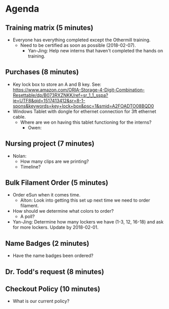 # Agenda

## Training matrix (5 minutes)
- Everyone has everything completed except the Othermill training.
  - Need to be certified as soon as possible (2018-02-07).
    - Yan-Jing: Help new interns that haven't completed the hands on training.

## Purchases (8 minutes)
- Key lock box to store an A and B key. See:
https://www.amazon.com/ORIA-Storage-4-Digit-Combination-Resettable/dp/B073RXZNKK/ref=sr_1_1_sspa?ie=UTF8&qid=1517413412&sr=8-1-spons&keywords=key+lock+box&psc=1&smid=A2FOADTO08BQD0
- Windows Tablet with dongle for ethernet connection for 3ft ethernet cable.
  - Where are we on having this tablet functioning for the interns?
    - Owen:

## Nursing project (7 minutes)
- Nolan:
  - How many clips are we printing?
  - Timeline?

## Bulk Filament Order (5 minutes)
- Order eSun when it comes time.
  - Alton: Look into getting this set up next time we need to order filament.
- How should we determine what colors to order?
  - A poll?
- Yan-Jing: Determine how many lockers we have (1-3, 12, 16-18) and ask for more lockers. Update by 2018-02-01.

## Name Badges (2 minutes)
- Have the name badges been ordered?

## Dr. Todd's request (8 minutes)

## Checkout Policy (10 minutes)
- What is our current policy?

